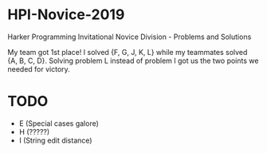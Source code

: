 # HPI-Novice-2019
Harker Programming Invitational Novice Division - Problems and Solutions

My team got 1st place! I solved {F, G, J, K, L} while my teammates solved {A, B, C, D}. Solving problem L instead of problem I got us
the two points we needed for victory.

# TODO

 - E (Special cases galore)
 - H (?????)
 - I (String edit distance)
 
